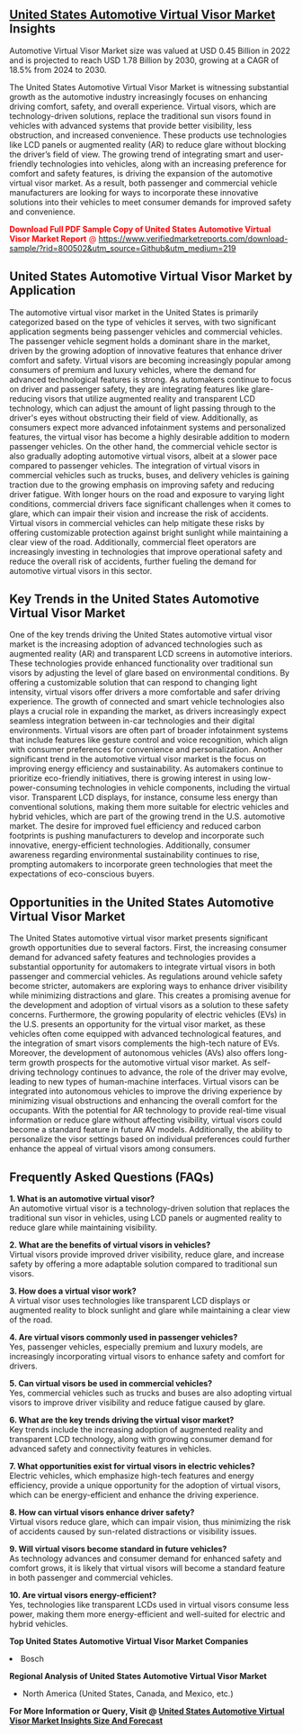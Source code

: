 <h2><a href="https://www.verifiedmarketreports.com/download-sample/?rid=800502&amp;utm_source=Github&amp;utm_medium=219" target="_blank">United States Automotive Virtual Visor Market</a> Insights</h2><p>Automotive Virtual Visor Market size was valued at USD 0.45 Billion in 2022 and is projected to reach USD 1.78 Billion by 2030, growing at a CAGR of 18.5% from 2024 to 2030.</p><p><p>The United States Automotive Virtual Visor Market is witnessing substantial growth as the automotive industry increasingly focuses on enhancing driving comfort, safety, and overall experience. Virtual visors, which are technology-driven solutions, replace the traditional sun visors found in vehicles with advanced systems that provide better visibility, less obstruction, and increased convenience. These products use technologies like LCD panels or augmented reality (AR) to reduce glare without blocking the driver’s field of view. The growing trend of integrating smart and user-friendly technologies into vehicles, along with an increasing preference for comfort and safety features, is driving the expansion of the automotive virtual visor market. As a result, both passenger and commercial vehicle manufacturers are looking for ways to incorporate these innovative solutions into their vehicles to meet consumer demands for improved safety and convenience. <p><span class=""><span style="color: #ff0000;"><strong>Download Full PDF Sample Copy of United States Automotive Virtual Visor Market Report</strong> @ </span><a href="https://www.verifiedmarketreports.com/download-sample/?rid=800502&amp;utm_source=Github&amp;utm_medium=219" target="_blank">https://www.verifiedmarketreports.com/download-sample/?rid=800502&amp;utm_source=Github&amp;utm_medium=219</a></span></p></p> <h2>United States Automotive Virtual Visor Market by Application</h2> <p>The automotive virtual visor market in the United States is primarily categorized based on the type of vehicles it serves, with two significant application segments being passenger vehicles and commercial vehicles. The passenger vehicle segment holds a dominant share in the market, driven by the growing adoption of innovative features that enhance driver comfort and safety. Virtual visors are becoming increasingly popular among consumers of premium and luxury vehicles, where the demand for advanced technological features is strong. As automakers continue to focus on driver and passenger safety, they are integrating features like glare-reducing visors that utilize augmented reality and transparent LCD technology, which can adjust the amount of light passing through to the driver's eyes without obstructing their field of view. Additionally, as consumers expect more advanced infotainment systems and personalized features, the virtual visor has become a highly desirable addition to modern passenger vehicles. On the other hand, the commercial vehicle sector is also gradually adopting automotive virtual visors, albeit at a slower pace compared to passenger vehicles. The integration of virtual visors in commercial vehicles such as trucks, buses, and delivery vehicles is gaining traction due to the growing emphasis on improving safety and reducing driver fatigue. With longer hours on the road and exposure to varying light conditions, commercial drivers face significant challenges when it comes to glare, which can impair their vision and increase the risk of accidents. Virtual visors in commercial vehicles can help mitigate these risks by offering customizable protection against bright sunlight while maintaining a clear view of the road. Additionally, commercial fleet operators are increasingly investing in technologies that improve operational safety and reduce the overall risk of accidents, further fueling the demand for automotive virtual visors in this sector. <h2>Key Trends in the United States Automotive Virtual Visor Market</h2> <p>One of the key trends driving the United States automotive virtual visor market is the increasing adoption of advanced technologies such as augmented reality (AR) and transparent LCD screens in automotive interiors. These technologies provide enhanced functionality over traditional sun visors by adjusting the level of glare based on environmental conditions. By offering a customizable solution that can respond to changing light intensity, virtual visors offer drivers a more comfortable and safer driving experience. The growth of connected and smart vehicle technologies also plays a crucial role in expanding the market, as drivers increasingly expect seamless integration between in-car technologies and their digital environments. Virtual visors are often part of broader infotainment systems that include features like gesture control and voice recognition, which align with consumer preferences for convenience and personalization. Another significant trend in the automotive virtual visor market is the focus on improving energy efficiency and sustainability. As automakers continue to prioritize eco-friendly initiatives, there is growing interest in using low-power-consuming technologies in vehicle components, including the virtual visor. Transparent LCD displays, for instance, consume less energy than conventional solutions, making them more suitable for electric vehicles and hybrid vehicles, which are part of the growing trend in the U.S. automotive market. The desire for improved fuel efficiency and reduced carbon footprints is pushing manufacturers to develop and incorporate such innovative, energy-efficient technologies. Additionally, consumer awareness regarding environmental sustainability continues to rise, prompting automakers to incorporate green technologies that meet the expectations of eco-conscious buyers. <h2>Opportunities in the United States Automotive Virtual Visor Market</h2> <p>The United States automotive virtual visor market presents significant growth opportunities due to several factors. First, the increasing consumer demand for advanced safety features and technologies provides a substantial opportunity for automakers to integrate virtual visors in both passenger and commercial vehicles. As regulations around vehicle safety become stricter, automakers are exploring ways to enhance driver visibility while minimizing distractions and glare. This creates a promising avenue for the development and adoption of virtual visors as a solution to these safety concerns. Furthermore, the growing popularity of electric vehicles (EVs) in the U.S. presents an opportunity for the virtual visor market, as these vehicles often come equipped with advanced technological features, and the integration of smart visors complements the high-tech nature of EVs. Moreover, the development of autonomous vehicles (AVs) also offers long-term growth prospects for the automotive virtual visor market. As self-driving technology continues to advance, the role of the driver may evolve, leading to new types of human-machine interfaces. Virtual visors can be integrated into autonomous vehicles to improve the driving experience by minimizing visual obstructions and enhancing the overall comfort for the occupants. With the potential for AR technology to provide real-time visual information or reduce glare without affecting visibility, virtual visors could become a standard feature in future AV models. Additionally, the ability to personalize the visor settings based on individual preferences could further enhance the appeal of virtual visors among consumers. <h2>Frequently Asked Questions (FAQs)</h2> <p><strong>1. What is an automotive virtual visor?</strong><br/>An automotive virtual visor is a technology-driven solution that replaces the traditional sun visor in vehicles, using LCD panels or augmented reality to reduce glare while maintaining visibility.</p> <p><strong>2. What are the benefits of virtual visors in vehicles?</strong><br/>Virtual visors provide improved driver visibility, reduce glare, and increase safety by offering a more adaptable solution compared to traditional sun visors.</p> <p><strong>3. How does a virtual visor work?</strong><br/>A virtual visor uses technologies like transparent LCD displays or augmented reality to block sunlight and glare while maintaining a clear view of the road.</p> <p><strong>4. Are virtual visors commonly used in passenger vehicles?</strong><br/>Yes, passenger vehicles, especially premium and luxury models, are increasingly incorporating virtual visors to enhance safety and comfort for drivers.</p> <p><strong>5. Can virtual visors be used in commercial vehicles?</strong><br/>Yes, commercial vehicles such as trucks and buses are also adopting virtual visors to improve driver visibility and reduce fatigue caused by glare.</p> <p><strong>6. What are the key trends driving the virtual visor market?</strong><br/>Key trends include the increasing adoption of augmented reality and transparent LCD technology, along with growing consumer demand for advanced safety and connectivity features in vehicles.</p> <p><strong>7. What opportunities exist for virtual visors in electric vehicles?</strong><br/>Electric vehicles, which emphasize high-tech features and energy efficiency, provide a unique opportunity for the adoption of virtual visors, which can be energy-efficient and enhance the driving experience.</p> <p><strong>8. How can virtual visors enhance driver safety?</strong><br/>Virtual visors reduce glare, which can impair vision, thus minimizing the risk of accidents caused by sun-related distractions or visibility issues.</p> <p><strong>9. Will virtual visors become standard in future vehicles?</strong><br/>As technology advances and consumer demand for enhanced safety and comfort grows, it is likely that virtual visors will become a standard feature in both passenger and commercial vehicles.</p> <p><strong>10. Are virtual visors energy-efficient?</strong><br/>Yes, technologies like transparent LCDs used in virtual visors consume less power, making them more energy-efficient and well-suited for electric and hybrid vehicles.</p> </p><p><strong>Top United States Automotive Virtual Visor Market Companies</strong></p><div data-test-id=""><p><li>Bosch</li></p><div><strong>Regional Analysis of&nbsp;United States Automotive Virtual Visor Market</strong></div><ul><li dir="ltr"><p dir="ltr">North America&nbsp;(United States, Canada, and Mexico, etc.)</p></li></ul><p><strong>For More Information or Query, Visit @&nbsp;</strong><strong><a href="https://www.verifiedmarketreports.com/product/automotive-virtual-visor-market/?utm_source=Github&amp;utm_medium=219" target="_blank">United States Automotive Virtual Visor Market Insights Size And Forecast</a></strong></p></div>
